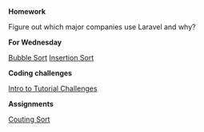 **Homework**

Figure out which major companies use Laravel and why?


**For Wednesday**

[Bubble Sort](https://www.youtube.com/watch?v=Jdtq5uKz-w4)
[Insertion Sort](https://www.youtube.com/watch?v=i-SKeOcBwko)

**Coding challenges**

[Intro to Tutorial Challenges](https://www.hackerrank.com/challenges/tutorial-intro)

**Assignments**

[Couting Sort](https://www.hackerrank.com/challenges/countingsort2)
